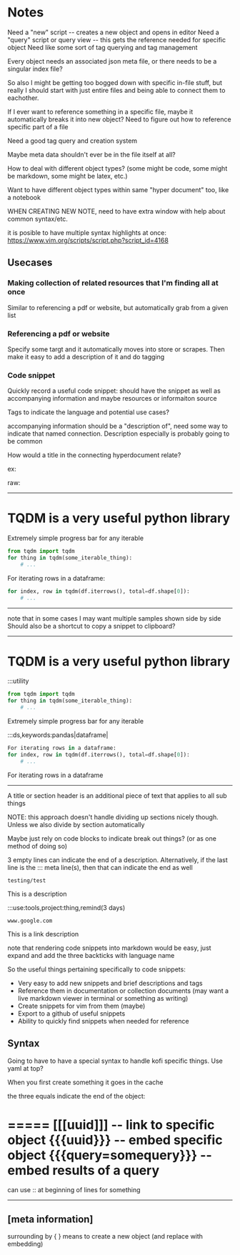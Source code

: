 # Notes



Need a "new" script -- creates a new object and opens in editor
Need a "query" script or query view -- this gets the reference needed for specific object
Need like some sort of tag querying and tag management


Every object needs an associated json meta file, or there needs to be a singular
index file?



So also I might be getting too bogged down with specific in-file stuff, but
really I should start with just entire files and being able to connect them to
eachother.



If I ever want to reference something in a specific file, maybe it automatically
breaks it into new object? Need to figure out how to reference specific part of
a file


Need a good tag query and creation system

Maybe meta data shouldn't ever be in the file itself at all?


How to deal with different object types? (some might be code, some might be
markdown, some might be latex, etc.)

Want to have different object types within same "hyper document" too, like a
notebook


WHEN CREATING NEW NOTE, need to have extra window with help about common
syntax/etc.

it is posible to have multiple syntax highlights at once:
https://www.vim.org/scripts/script.php?script_id=4168


## Usecases

### Making collection of related resources that I'm finding all at once

Similar to referencing a pdf or website, but automatically grab from a given
list

### Referencing a pdf or website

Specify some targt and it automatically moves into store or scrapes. Then make
it easy to add a description of it and do tagging

### Code snippet

Quickly record a useful code snippet:
should have the snippet as well as accompanying information and maybe resources
or informaiton source

Tags to indicate the language and potential use cases?

accompanying information should be a "description of", need some way to indicate
that named connection. Description especially is probably going to be common

How would a title in the connecting hyperdocument relate?


ex:

raw:

---------------------------------------------
# TQDM is a very useful python library

Extremely simple progress bar for any iterable

```python
from tqdm import tqdm
for thing in tqdm(some_iterable_thing):
	# ...
```

For iterating rows in a dataframe:
```python
for index, row in tqdm(df.iterrows(), total=df.shape[0]):
	# ...
```
---------------------------------------------

note that in some cases I may want multiple samples shown side by side
Should also be a shortcut to copy a snippet to clipboard?

---------------------------------------------
# TQDM is a very useful python library

:::utility
```python
from tqdm import tqdm
for thing in tqdm(some_iterable_thing):
	# ...
```
Extremely simple progress bar for any iterable



:::ds,keywords:pandas|dataframe|
```python
For iterating rows in a dataframe:
for index, row in tqdm(df.iterrows(), total=df.shape[0]):
	# ...
```
For iterating rows in a dataframe

---------------------------------------------

A title or section header is an additional piece of text that applies to all sub
things

NOTE: this approach doesn't handle dividing up sections nicely though. Unless we
also divide by section automatically


Maybe just rely on code blocks to indicate break out things? (or as one method
of doing so)

3 empty lines can indicate the end of a description. Alternatively, if the last
line is the ::: meta line(s), then that can indicate the end as well

```file
testing/test
```
This is a description



:::use:tools,project:thing,remind(3 days)
```link
www.google.com
```
This is a link description



note that rendering code snippets into markdown would be easy, just expand and
add the three backticks with language name




So the useful things pertaining specifically to code snippets:
* Very easy to add new snippets and brief descriptions and tags
* Reference them in documentation or collection documents (may want a live
  markdown viewer in terminal or something as writing)
* Create snippets for vim from them (maybe)
* Export to a github of useful snippets
* Ability to quickly find snippets when needed for reference



## Syntax

Going to have to have a special syntax to handle kofi specific things. Use yaml
at top?

When you first create something it goes in the cache


the three equals indicate the end of the object:

=====
[[[uuid]]] -- link to specific object
{{{uuid}}} -- embed specific object
{{{query=somequery}}} -- embed results of a query
=====

can use :: at beginning of lines for something

-----
[meta information]
-----

surrounding by 
{
}
means to create a new object (and replace with embedding)
